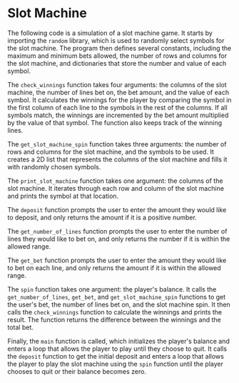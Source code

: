 # Slot Machine

The following code is a simulation of a slot machine game. It starts by importing the `random` library, which is used to randomly select symbols for the slot machine. The program then defines several constants, including the maximum and minimum bets allowed, the number of rows and columns for the slot machine, and dictionaries that store the number and value of each symbol.

The `check_winnings` function takes four arguments: the columns of the slot machine, the number of lines bet on, the bet amount, and the value of each symbol. It calculates the winnings for the player by comparing the symbol in the first column of each line to the symbols in the rest of the columns. If all symbols match, the winnings are incremented by the bet amount multiplied by the value of that symbol. The function also keeps track of the winning lines.

The `get_slot_machine_spin` function takes three arguments: the number of rows and columns for the slot machine, and the symbols to be used. It creates a 2D list that represents the columns of the slot machine and fills it with randomly chosen symbols.

The `print_slot_machine` function takes one argument: the columns of the slot machine. It iterates through each row and column of the slot machine and prints the symbol at that location.

The `deposit` function prompts the user to enter the amount they would like to deposit, and only returns the amount if it is a positive number.

The `get_number_of_lines` function prompts the user to enter the number of lines they would like to bet on, and only returns the number if it is within the allowed range.

The `get_bet` function prompts the user to enter the amount they would like to bet on each line, and only returns the amount if it is within the allowed range.

The `spin` function takes one argument: the player's balance. It calls the `get_number_of_lines`, `get_bet`, and `get_slot_machine_spin` functions to get the user's bet, the number of lines bet on, and the slot machine spin. It then calls the `check_winnings` function to calculate the winnings and prints the result. The function returns the difference between the winnings and the total bet.

Finally, the `main` function is called, which initializes the player's balance and enters a loop that allows the player to play until they choose to quit. It calls the `deposit` function to get the initial deposit and enters a loop that allows the player to play the slot machine using the `spin` function until the player chooses to quit or their balance becomes zero.
